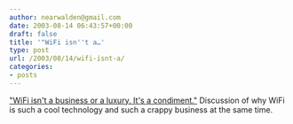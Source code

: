 ```yaml
---
author: nearwalden@gmail.com
date: 2003-08-14 06:43:57+00:00
draft: false
title: '"WiFi isn''t a…'
type: post
url: /2003/08/14/wifi-isnt-a/
categories:
- posts
---
```


["WiFi isn't a business or a luxury.  It's a condiment."](//www.wired.com/wired/archive/11.09/start.html?pg=4')  Discussion of why WiFi is such a cool technology and such a crappy business at the same time.



